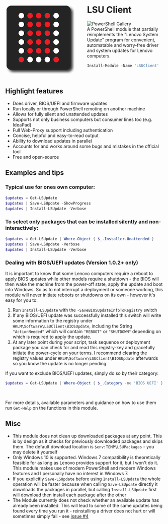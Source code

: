 <div>
<img align="left" src="logo_220px.png" alt="LSUClient PowerShell Module PNG Logo" style="padding-right: 40px"/>

# LSU Client

![PowerShell Gallery](https://img.shields.io/powershellgallery/dt/LSUClient?label=PowerShell%20Gallery&logo=Powershell&logoColor=FFFFFF&style=flat)  
A PowerShell module that partially reimplements the "Lenovo System Update" program for convenient,
automatable and worry-free driver and system updates for Lenovo computers.

```powershell
Install-Module -Name 'LSUClient'
```
</div>

<br>

## Highlight features

- Does driver, BIOS/UEFI and firmware updates
- Run locally or through PowerShell remoting on another machine
- Allows for fully silent and unattended updates
- Supports not only business computers but consumer lines too (e.g. IdeaPad)
- Full Web-Proxy support including authentication
- Concise, helpful and easy-to-read output
- Ability to download updates in parallel
- Accounts for and works around some bugs and mistakes in the official tool
- Free and open-source

## Examples and tips

### Typical use for ones own computer:
```powershell
$updates = Get-LSUpdate
$updates | Save-LSUpdate -ShowProgress
$updates | Install-LSUpdate -Verbose
```

### To select only packages that can be installed silently and non-interactively:
```powershell
$updates = Get-LSUpdate | Where-Object { $_.Installer.Unattended }
$updates | Save-LSUpdate -Verbose
$updates | Install-LSUpdate -Verbose
```

### Dealing with BIOS/UEFI updates (Version 1.0.2+ only)

It is important to know that some Lenovo computers require a reboot to apply BIOS updates while other models require a shutdown - the BIOS will then wake the machine from the power-off state, apply the update and boot into Windows.
So as to not interrupt a deployment or someone working, this module will never initiate reboots or shutdowns on its own - however it's easy for you to:

1. Run `Install-LSUpdate` with the `-SaveBIOSUpdateInfoToRegistry` switch
2. If any BIOS/UEFI update was successfully installed this switch will write some information to the registry under `HKLM\Software\LSUClient\BIOSUpdate`,
including the String `"ActionNeeded"` which will contain `"REBOOT"` or `"SHUTDOWN"` depending on which is required to apply the update.
3. At any later point during your script, task sequence or deployment package you can check for and read this registry-key and gracefully initiate the power-cycle
on your terms. I recommend clearing the registry values under `HKLM\Software\LSUClient\BIOSUpdate` afterwards so you know the update is no longer pending.

If you want to exclude BIOS/UEFI updates, simply do so by their category:
```powershell
$updates = Get-LSUpdate | Where-Object { $_.Category -ne 'BIOS UEFI' }
```

<br>

For more details, available parameters and guidance on how to use them run `Get-Help` on the functions in this module.

## Misc

- This module does not clean up downloaded packages at any point. This is by design as it checks for previously downloaded packages and skips them. The default download location is `$env:TEMP\LSUPackages` - you may delete it yourself
- Only Windows 10 is supported. Windows 7 compatibility is theoretically feasible for as long as Lenovo provides support for it, but I won't do it. This module makes use of modern PowerShell and modern Windows features and I personally have no interest in Windows 7.
- If you explicitly `Save-LSUpdate` before using `Install-LSUpdate` the whole operation will be faster because when calling `Save-LSUpdate` directly it downloads the packages in parallel, but calling `Install-LSUpdate` first will download then install each package after the other
- The Module currently does not check whether an available update has already been installed. This will lead to some of the same updates being found every time you run it - reinstalling a driver does not hurt or will sometimes simply fail - see [issue #4][issue4]



[issue4]: https://github.com/jantari/LSUClient/issues/4

